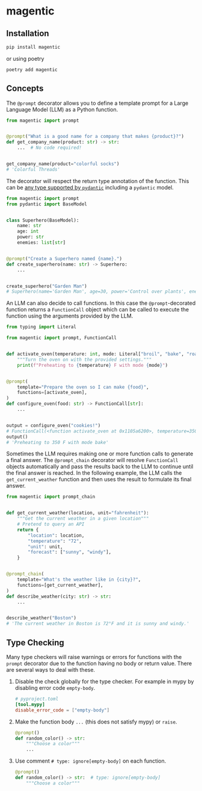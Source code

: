 # magentic

## Installation

```sh
pip install magentic
```

or using poetry

```sh
poetry add magentic
```

## Concepts

The `@prompt` decorator allows you to define a template prompt for a Large Language Model (LLM) as a Python function.

```python
from magentic import prompt


@prompt("What is a good name for a company that makes {product}?")
def get_company_name(product: str) -> str:
    ...  # No code required!


get_company_name(product="colorful socks")
# 'Colorful Threads'
```

The decorator will respect the return type annotation of the function. This can be [any type supported by `pydantic`](https://docs.pydantic.dev/latest/usage/types/types/) including a `pydantic` model.

```python
from magentic import prompt
from pydantic import BaseModel


class Superhero(BaseModel):
    name: str
    age: int
    power: str
    enemies: list[str]


@prompt("Create a Superhero named {name}.")
def create_superhero(name: str) -> Superhero:
    ...


create_superhero("Garden Man")
# Superhero(name='Garden Man', age=30, power='Control over plants', enemies=['Pollution Man', 'Concrete Woman'])
```

An LLM can also decide to call functions. In this case the `@prompt`-decorated function returns a `FunctionCall` object which can be called to execute the function using the arguments provided by the LLM.

```python
from typing import Literal

from magentic import prompt, FunctionCall


def activate_oven(temperature: int, mode: Literal["broil", "bake", "roast"]):
    """Turn the oven on with the provided settings."""
    print(f"Preheating to {temperature} F with mode {mode}")


@prompt(
    template="Prepare the oven so I can make {food}",
    functions=[activate_oven],
)
def configure_oven(food: str) -> FunctionCall[str]:
    ...


output = configure_oven("cookies!")
# FunctionCall(<function activate_oven at 0x1105a6200>, temperature=350, mode='bake')
output()
# 'Preheating to 350 F with mode bake'
```

Sometimes the LLM requires making one or more function calls to generate a final answer. The `@prompt_chain` decorator will resolve `FunctionCall` objects automatically and pass the results back to the LLM to continue until the final answer is reached. In the following example, the LLM calls the `get_current_weather` function and then uses the result to formulate its final answer.

```python
from magentic import prompt_chain


def get_current_weather(location, unit="fahrenheit"):
    """Get the current weather in a given location"""
    # Pretend to query an API
    return {
        "location": location,
        "temperature": "72",
        "unit": unit,
        "forecast": ["sunny", "windy"],
    }


@prompt_chain(
    template="What's the weather like in {city}?",
    functions=[get_current_weather],
)
def describe_weather(city: str) -> str:
    ...


describe_weather("Boston")
# 'The current weather in Boston is 72°F and it is sunny and windy.'
```

## Type Checking

Many type checkers will raise warnings or errors for functions with the `prompt` decorator due to the function having no body or return value. There are several ways to deal with these.

1. Disable the check globally for the type checker. For example in mypy by disabling error code `empty-body`.
   ```toml
   # pyproject.toml
   [tool.mypy]
   disable_error_code = ["empty-body"]
   ```
1. Make the function body `...` (this does not satisfy mypy) or `raise`.
   ```python
   @prompt()
   def random_color() -> str:
       """Choose a color"""
       ...
   ```
1. Use comment `# type: ignore[empty-body]` on each function.
   ```python
   @prompt()
   def random_color() -> str:  # type: ignore[empty-body]
       """Choose a color"""
   ```
